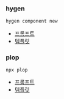 ### hygen

```sh
hygen component new
```

- [프롬프트](./_templates/component/new/prompt.cjs)
- [템플릿](./_templates/component/new)

### plop

```shell
npx plop
```

- [프롬프트](./plopfile.js)
- [템플릿](./plop-templates/components)